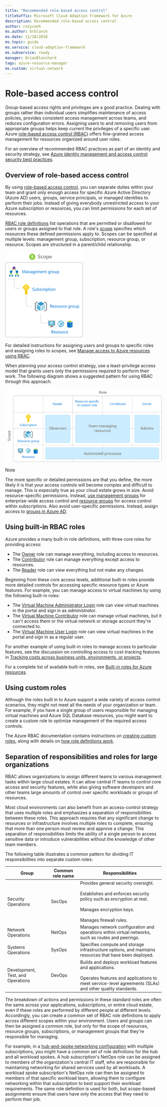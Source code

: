 ```yaml
---
title: "Recommended role-based access control"
titleSuffix: Microsoft Cloud Adoption Framework for Azure
description: Recommended role-based access control
author: rotycenh
ms.author: brblanch
ms.date: 11/28/2018
ms.topic: guide
ms.service: cloud-adoption-framework
ms.subservice: ready
manager: BrianBlanchard
tags: azure-resource-manager
ms.custom: virtual-network
---
```


# Role-based access control

Group-based access rights and privileges are a good practice. Dealing with groups rather than individual users simplifies maintenance of access policies, provides consistent access management across teams, and reduces configuration errors. Assigning users to and removing users from appropriate groups helps keep current the privileges of a specific user. Azure [role-based access control (RBAC)](/azure/role-based-access-control/overview) offers fine-grained access management for resources organized around user roles.

For an overview of recommended RBAC practices as part of an identity and security strategy, see [Azure identity management and access control security best practices](/azure/security/azure-security-identity-management-best-practices#use-role-based-access-control).

## Overview of role-based access control

By using [role-based access control](/azure/role-based-access-control/overview), you can separate duties within your team and grant only enough access for specific Azure Active Directory (Azure AD) users, groups, service principals, or managed identities to perform their jobs. Instead of giving everybody unrestricted access to your Azure subscription or resources, you can limit permissions for each set of resources.

[RBAC role definitions](/azure/role-based-access-control/role-definitions) list operations that are permitted or disallowed for users or groups assigned to that role. A role's [scope](/azure/role-based-access-control/overview#scope) specifies which resources these defined permissions apply to. Scopes can be specified at multiple levels: management group, subscription, resource group, or resource. Scopes are structured in a parent/child relationship.

![RBAC scope hierarchy](./images/rbac-scope.png)

For detailed instructions for assigning users and groups to specific roles and assigning roles to scopes, see [Manage access to Azure resources using RBAC](/azure/role-based-access-control/role-assignments-portal).

When planning your access control strategy, use a least-privilege access model that grants users only the permissions required to perform their work. The following diagram shows a suggested pattern for using RBAC through this approach.

![Suggested pattern for using RBAC](./images/rbac-least-privilege.png)

> [!NOTE]
> The more specific or detailed permissions are that you define, the more likely it is that your access controls will become complex and difficult to manage. This is especially true as your cloud estate grows in size. Avoid resource-specific permissions. Instead, [use management groups](/azure/governance/management-groups) for enterprise-wide access control and [resource groups](/azure/azure-resource-manager/resource-group-overview#resource-groups) for access control within subscriptions. Also avoid user-specific permissions. Instead, assign access to [groups in Azure AD](/azure/active-directory/fundamentals/active-directory-manage-groups).

## Using built-in RBAC roles

Azure provides a many built-in role definitions, with three core roles for providing access:

- The [Owner](/azure/role-based-access-control/built-in-roles#owner) role can manage everything, including access to resources.
- The [Contributor](/azure/role-based-access-control/built-in-roles#contributor) role can manage everything except access to resources.
- The [Reader](/azure/role-based-access-control/built-in-roles#reader) role can view everything but not make any changes.

Beginning from these core access levels, additional built-in roles provide more detailed controls for accessing specific resource types or Azure features. For example, you can manage access to virtual machines by using the following built-in roles:

- The [Virtual Machine Administrator Login](/azure/role-based-access-control/built-in-roles#virtual-machine-administrator-login) role can view virtual machines in the portal and sign in as _administrator_.
- The [Virtual Machine Contributor](/azure/role-based-access-control/built-in-roles#virtual-machine-contributor) role can manage virtual machines, but it can't access them or the virtual network or storage account they're connected to.
- The [Virtual Machine User Login](/azure/role-based-access-control/built-in-roles#virtual-machine-user-login) role can view virtual machines in the portal and sign in as a regular user.

For another example of using built-in roles to manage access to particular features, see the discussion on controlling access to cost-tracking features in [Tracking costs across business units, environments, or projects](./track-costs.md#provide-the-right-level-of-cost-access).

For a complete list of available built-in roles, see [Built-in roles for Azure resources](/azure/role-based-access-control/built-in-roles).

## Using custom roles

Although the roles built in to Azure support a wide variety of access control scenarios, they might not meet all the needs of your organization or team. For example, if you have a single group of users responsible for managing virtual machines and Azure SQL Database resources, you might want to create a custom role to optimize management of the required access controls.

The Azure RBAC documentation contains instructions on [creating custom roles](/azure/role-based-access-control/custom-roles), along with details on [how role definitions work](/azure/role-based-access-control/role-definitions).

## Separation of responsibilities and roles for large organizations

RBAC allows organizations to assign different teams to various management tasks within large cloud estates. It can allow central IT teams to control core access and security features, while also giving software developers and other teams large amounts of control over specific workloads or groups of resources.

Most cloud environments can also benefit from an access-control strategy that uses multiple roles and emphasizes a separation of responsibilities between these roles. This approach requires that any significant change to resources or infrastructure involves multiple roles to complete, ensuring that more than one person must review and approve a change. This separation of responsibilities limits the ability of a single person to access sensitive data or introduce vulnerabilities without the knowledge of other team members.

The following table illustrates a common pattern for dividing IT responsibilities into separate custom roles:

<!-- markdownlint-disable MD033 -->

| Group | Common role name | Responsibilities |
| --- | --- | --- |
| Security Operations | SecOps | Provides general security oversight.<br/><br/> Establishes and enforces security policy such as encryption at rest.<br/><br/> Manages encryption keys.<br/><br/> Manages firewall rules. |
| Network Operations | NetOps | Manages network configuration and operations within virtual networks, such as routes and peerings. |
| Systems Operations | SysOps | Specifies compute and storage infrastructure options, and maintains resources that have been deployed. |
| Development, Test, and Operations | DevOps | Builds and deploys workload features and applications.<br/><br/> Operates features and applications to meet service-level agreements (SLAs) and other quality standards. |

<!-- markdownlint-enable MD033 -->

The breakdown of actions and permissions in these standard roles are often the same across your applications, subscriptions, or entire cloud estate, even if these roles are performed by different people at different levels. Accordingly, you can create a common set of RBAC role definitions to apply across different scopes within your environment. Users and groups can then be assigned a common role, but only for the scope of resources, resource groups, subscriptions, or management groups that they're responsible for managing.

For example, in a [hub-and-spoke networking configuration](./hub-spoke-network-topology.md) with multiple subscriptions, you might have a common set of role definitions for the hub and all workload spokes. A hub subscription's NetOps role can be assigned to members of the organization's central IT staff, who are responsible for maintaining networking for shared services used by all workloads. A workload spoke subscription's NetOps role can then be assigned to members of that specific workload team, allowing them to configure networking within that subscription to best support their workload requirements. The same role definition is used for both, but scope-based assignments ensure that users have only the access that they need to perform their job.
